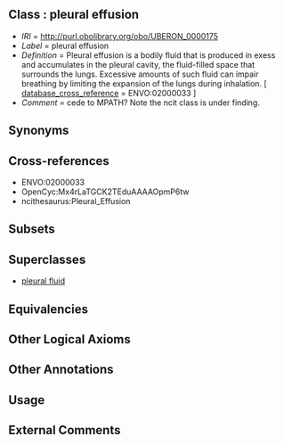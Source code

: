 
## Class : pleural effusion

 * *IRI* = http://purl.obolibrary.org/obo/UBERON_0000175
 * *Label* = pleural effusion
 * *Definition* = Pleural effusion is a bodily fluid that is produced in exess and accumulates in the pleural cavity, the fluid-filled space that surrounds the lungs. Excessive amounts of such fluid can impair breathing by limiting the expansion of the lungs during inhalation. [ [database_cross_reference](../../ef/oboInOwl#hasDbXref.md) = ENVO:02000033 ]
 * *Comment* = cede to MPATH? Note the ncit class is under finding.

## Synonyms


## Cross-references

 * ENVO:02000033
 * OpenCyc:Mx4rLaTGCK2TEduAAAAOpmP6tw
 * ncithesaurus:Pleural_Effusion

## Subsets


## Superclasses

 * [pleural fluid](../../UBERON/87/UBERON_0001087.md)

## Equivalencies


## Other Logical Axioms


## Other Annotations


## Usage


## External Comments

